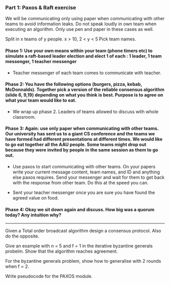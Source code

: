 ### Part 1: Paxos & Raft exercise

We will be communicating only using paper when communicating with other teams to avoid information leaks. Do not speak loudly in own team when executing an algorithm. Only use pen and paper in these cases as well. 

Split in x teams of y people. x > 10, 2 < y < 5  Pick team names. 

#### Phase 1: Use your own means within your team (phone timers etc) to simulate a raft-based leader election and elect 1 of each : 1 leader, 1 team messenger, 1 teacher messenger

 - Teacher messenger of each team comes to communicate with teacher. 

#### Phase 2: You have the following options (burgers, pizza, kebab, McDonnalds). Together pick a version of the reliable consensus algorithm (slide 6, 9,19) depending on what you think is best. Purpose is to agree on what your team would like to eat. 

 - We wrap up phase 2. Leaders of teams allowed to discuss with whole classroom. 

#### Phase 3: Again: use only paper when communicating with other teams. Our university has sent us to a giant CS conference and the teams we have formed had different presentations at different times. We would like to go eat together all the AAU people. Some teams might drop out because they were invited by people in the same session as them to go out. 

 - Use paxos to start communicating with other teams. On your papers write your current message content, team names, and ID and anything else paxos requires. Send your messenger and wait for them to get back with the response from other team. Do this at the speed you can. 

 - Sent your teacher messenger once you are sure you have found the agreed value on food. 

#### Phase 4: Okay we sit down again and discuss. How big was a quorum today? Any intuition why? 


----------------------------------------------------------------------------------------------------------------


Given a Total order broadcast algorithm design a consensus protocol. Also do the opposite. 

Give an example with n = 5 and f = 1 in the iterative byzantine generals probelm. Show that the algorithm reaches agreement. 

For the byzantine generals problem, show how to generalise with 2 rounds when f = 2. 

Write pseudocode for the PAXOS module.